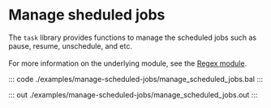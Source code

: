 # Manage sheduled jobs

The `task` library provides functions to manage the scheduled jobs such as pause, resume,
unschedule, and etc.<br/><br/>
For more information on the underlying module,
see the [Regex module](https://docs.central.ballerina.io/ballerina/regex/latest/).


::: code ./examples/manage-scheduled-jobs/manage_scheduled_jobs.bal :::

::: out ./examples/manage-scheduled-jobs/manage_scheduled_jobs.out :::